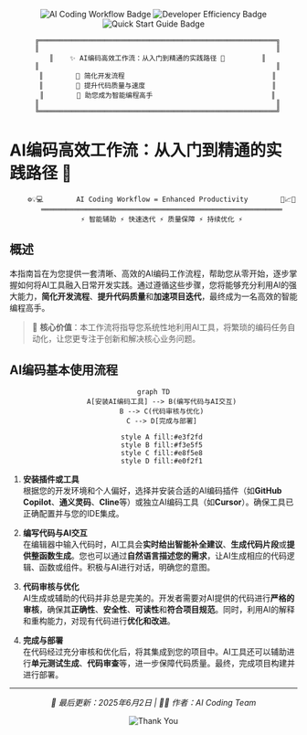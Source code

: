 <p align="center">
  <img src="https://img.shields.io/badge/AI编码-工作流-blue?style=for-the-badge" alt="AI Coding Workflow Badge" />
  <img src="https://img.shields.io/badge/开发者-效率提升-green?style=for-the-badge" alt="Developer Efficiency Badge" />
  <img src="https://img.shields.io/badge/指南-快速上手-red?style=for-the-badge" alt="Quick Start Guide Badge" />
</p>

<div align="center">

```
  ╔══════════════════════════════════════════════════════════╗
  ║                                                          ║
  ║    ✨ AI编码高效工作流：从入门到精通的实践路径 🚀         ║
  ║                                                          ║
  ║        🌟 简化开发流程                                    ║
  ║        🎨 提升代码质量与速度                               ║
  ║        🎯 助您成为智能编程高手                             ║
  ║                                                          ║
  ╚══════════════════════════════════════════════════════════╝
```

</div>

# AI编码高效工作流：从入门到精通的实践路径 🚀

<div align="center">

```
    ⚙️💡💻        AI Coding Workflow = Enhanced Productivity        🚀📈✨
    ═══════════════════════════════════════════════════════════
    ⚡ 智能辅助 ⚡ 快速迭代 ⚡ 质量保障 ⚡ 持续优化 ⚡
```

</div>

## 概述

本指南旨在为您提供一套清晰、高效的AI编码工作流程，帮助您从零开始，逐步掌握如何将AI工具融入日常开发实践。通过遵循这些步骤，您将能够充分利用AI的强大能力，**简化开发流程**、**提升代码质量**和**加速项目迭代**，最终成为一名高效的智能编程高手。

> 🎯 **核心价值**：本工作流将指导您系统性地利用AI工具，将繁琐的编码任务自动化，让您更专注于创新和解决核心业务问题。

## AI编码基本使用流程

<div align="center">

```mermaid
graph TD
    A[安装AI编码工具] --> B(编写代码与AI交互)
    B --> C(代码审核与优化)
    C --> D[完成与部署]
    
    style A fill:#e3f2fd
    style B fill:#f3e5f5
    style C fill:#e8f5e8
    style D fill:#e0f2f1
```

</div>

1.  **安装插件或工具**  
    根据您的开发环境和个人偏好，选择并安装合适的AI编码插件（如**GitHub Copilot**、**通义灵码**、**Cline**等）或独立AI编码工具（如**Cursor**）。确保工具已正确配置并与您的IDE集成。

2.  **编写代码与AI交互**  
    在编辑器中输入代码时，AI工具会**实时给出智能补全建议**、**生成代码片段**或**提供整函数生成**。您也可以通过**自然语言描述您的需求**，让AI生成相应的代码逻辑、函数或组件。积极与AI进行对话，明确您的意图。

3.  **代码审核与优化**  
    AI生成或辅助的代码并非总是完美的。开发者需要对AI提供的代码进行**严格的审核**，确保其**正确性**、**安全性**、**可读性**和**符合项目规范**。同时，利用AI的解释和重构能力，对现有代码进行**优化和改进**。

4.  **完成与部署**  
    在代码经过充分审核和优化后，将其集成到您的项目中。AI工具还可以辅助进行**单元测试生成**、**代码审查**等，进一步保障代码质量。最终，完成项目构建并进行部署。

---

<div align="center">

*🔄 最后更新：2025年6月2日 | 👨‍💻 作者：AI Coding Team*

![Thank You](https://img.shields.io/badge/💖_Thank_You-感谢阅读-FFD54F?style=flat&logo=heart&logoColor=white)

</div>
